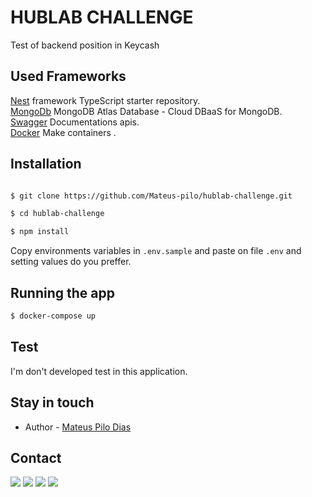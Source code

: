 # HUBLAB CHALLENGE

Test of backend position in Keycash

## Used Frameworks

[Nest](https://nestjs.com/) framework TypeScript starter repository.<br>
[MongoDb](https://www.mongodb.com/) MongoDB Atlas Database - Cloud DBaaS for MongoDB.<br>
[Swagger](https://swagger.io) Documentations apis.<br>
[Docker](https://www.docker.com/) Make containers .<br>

## Installation

```bash

$ git clone https://github.com/Mateus-pilo/hublab-challenge.git

$ cd hublab-challenge

$ npm install

```

Copy environments variables in `.env.sample` and paste on file `.env` and setting values do you preffer.

## Running the app

```bash
$ docker-compose up

```

## Test

I'm don't developed test in this application.

## Stay in touch

- Author - [Mateus Pilo Dias](https://pilo.dev)

## Contact

<a href="https://www.facebook.com/mateus.pilo"><img src="https://img.shields.io/badge/Facebook-1877F2?style=for-the-badge&logo=facebook&logoColor=white"></a>
<a href="https://www.instagram.com/mateusdias02"><img src="https://img.shields.io/badge/Instagram-E4405F?style=for-the-badge&logo=instagram&logoColor=white"></a>
<a href="https://www.linkedin.com/in/mateus-pilo/"><img src="https://img.shields.io/badge/LinkedIn-0077B5?style=for-the-badge&logo=linkedin&logoColor=white"></a>
<a href="http://api.whatsapp.com/send?phone=+5517997484272&text=Olá Mateus, encontrei você no Github."><img src="https://img.shields.io/badge/WhatsApp-25D366?style=for-the-badge&logo=whatsapp&logoColor=white"></a>
